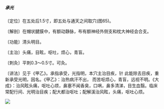 ##### 承光

〔定位〕在五处后1.5寸，即五处与通天之间取穴(图65)。

〔解剖〕在帽状腱膜中，有额动静脉，布有额神经外侧支和枕大神经会合支。

〔功能〕清头明目。 

〔主治〕头痛，目眩，呕吐，烦心，青盲。

〔刺灸〕平刺0.3〜0.5寸。可灸。

〔讲法〕见于《甲乙》。承指承受，光指明，本穴主治目疾，针 此能除去目疾，重新承受光明，因名。《甲乙》：治热病汗不出， 而苦呕烦心，青盲，远视不明。《大成》：治风眩头痛，呕吐心烦，鼻塞不闻香臭，口㖞，鼻多清涕，目生血翳。临床常配行间、光明治目疾；配大都治呕吐；配解溪治风眩，头痛，呕吐心烦。

![](img/图65.jpg)
